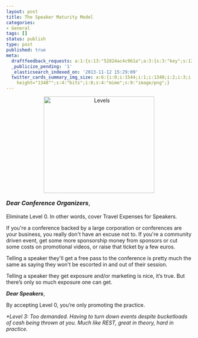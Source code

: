 ```yaml
---
layout: post
title: The Speaker Maturity Model
categories:
- General
tags: []
status: publish
type: post
published: true
meta:
  draftfeedback_requests: a:1:{s:13:"52824ac4c961a";a:3:{s:3:"key";s:13:"52824ac4c961a";s:4:"time";s:10:"1384270532";s:7:"user_id";s:7:"5078411";}}
  _publicize_pending: '1'
  _elasticsearch_indexed_on: '2013-11-12 15:29:09'
  twitter_cards_summary_img_size: a:6:{i:0;i:1544;i:1;i:1348;i:2;i:3;i:3;s:26:"width="1544"
    height="1348"";s:4:"bits";i:8;s:4:"mime";s:9:"image/png";}
---
```

<p style="text-align:center;"><img class="size-medium wp-image-3119 aligncenter" alt="Levels" src="{{ site.images }}/levelagain.png?w=300" width="300" height="262" /></p>
<strong><em style="line-height:1.714285714;font-size:1rem;">Dear Conference Organizers</em></strong><span style="line-height:1.714285714;font-size:1rem;">,</span>

Eliminate Level 0. In other words, cover Travel Expenses for Speakers.

If you're a conference backed by a large corporation or conferences are your business, you really don't have an excuse not to. If you're a community driven event, get some more sponsorship money from sponsors or cut some costs on promotional videos, or raise that ticket by a few euros.

Telling a speaker they'll get a free pass to the conference is pretty much the same as saying they won't be escorted in and out of their session.

Telling a speaker they get exposure and/or marketing is nice, it’s true. But there’s only so much exposure one can get.

<strong><em>Dear Speakers</em></strong>,

By accepting Level 0, you’re only promoting the practice.

<em>*Level 3: Too demanded. Having to turn down events despite bucketloads of cash being thrown at you. Much like REST, great in theory, hard in practice.</em>
